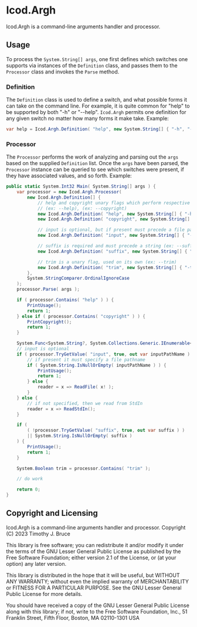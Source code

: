# Icod.Argh
Icod.Argh is a command-line arguments handler and processor.

## Usage
To process the `System.String[] args`, one first defines which switches
one supports via instances of the `Definition` class, and passes them
to the `Processor` class and invokes the `Parse` method.

### Definition
The `Definition` class is used to define a switch, and what possible 
forms it can take on the command line.  For example, it is quite common
for "help" to be supported by both "-h" or "--help".  `Icod.Argh`
permits one definition for any given switch no matter how many forms
it make take.
Example:
``` csharp
var help = Icod.Argh.Definition( "help", new System.String[] { "-h", "--help", "/help" } );
```

### Processor
The `Processor` performs the work of analyzing and parsing out the `args`
based on the supplied `Definition` list.  Once the `args` have been parsed,
the `Processor` instance can be queried to see which switches were present,
if they have associated values, and so forth.
Example:
``` csharp
public static System.Int32 Main( System.String[] args ) {
	var processor = new Icod.Argh.Processor(
		new Icod.Argh.Definition[] {
			// help and copyright unary flags which perform respective display and then exit
			// (ex: --help), (ex: --copyright)
			new Icod.Argh.Definition( "help", new System.String[] { "-h", "--help", "/help" } ),
			new Icod.Argh.Definition( "copyright", new System.String[] { "-c", "--copyright", "/copyright" } ),

			// input is optional, but if present must precede a file pathname (ex: --input C:\foo\bar.baz)
			new Icod.Argh.Definition( "input", new System.String[] { "-i", "--input", "/input" } ),

			// suffix is required and must precede a string (ex: --suffix "this string has spaces")
			new Icod.Argh.Definition( "suffix", new System.String[] { "-s", "--suffix", "/suffix" } ),

			// trim is a unary flag, used on its own (ex: --trim)
			new Icod.Argh.Definition( "trim", new System.String[] { "-t", "--trim", "/trim" } ),
		},
		System.StringComparer.OrdinalIgnoreCase
	);
	processor.Parse( args );

	if ( processor.Contains( "help" ) ) {
		PrintUsage();
		return 1;
	} else if ( processor.Contains( "copyright" ) ) {
		PrintCopyright();
		return 1;
	}

	System.Func<System.String?, System.Collections.Generic.IEnumerable<System.String>> reader;
	// input is optional
	if ( processor.TryGetValue( "input", true, out var inputPathName ) ) {
		// if present it must specify a file pathname
		if ( System.String.IsNullOrEmpty( inputPathName ) ) {
			PrintUsage();
			return 1;
		} else {
			reader = x => ReadFile( x! );
		}
	} else {
		// if not specified, then we read from StdIn
		reader = x => ReadStdIn();
	}

	if ( 
		( !processor.TryGetValue( "suffix", true, out var suffix ) )
		|| System.String.IsNullOrEmpty( suffix )
	) {
		PrintUsage();
		return 1;
	}

	System.Boolean trim = processor.Contains( "trim" );

	// do work

	return 0;
}
```

## Copyright and Licensing
Icod.Argh is a command-line arguments handler and processor.
Copyright (C) 2023 Timothy J. Bruce

This library is free software; you can redistribute it and/or
modify it under the terms of the GNU Lesser General Public
License as published by the Free Software Foundation; either
version 2.1 of the License, or (at your option) any later version.

This library is distributed in the hope that it will be useful,
but WITHOUT ANY WARRANTY; without even the implied warranty of
MERCHANTABILITY or FITNESS FOR A PARTICULAR PURPOSE.  See the GNU
Lesser General Public License for more details.

You should have received a copy of the GNU Lesser General Public
License along with this library; if not, write to the Free Software
Foundation, Inc., 51 Franklin Street, Fifth Floor, Boston, MA  02110-1301
USA
